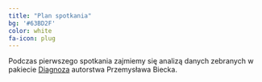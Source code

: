 ```yaml
---
title: "Plan spotkania"
bg: '#63BD2F'
color: white
fa-icon: plug
---
```


Podczas pierwszego spotkania zajmiemy się analizą danych zebranych w pakiecie [Diagnoza](https://github.com/pbiecek/Diagnoza) autorstwa Przemysława Biecka.
